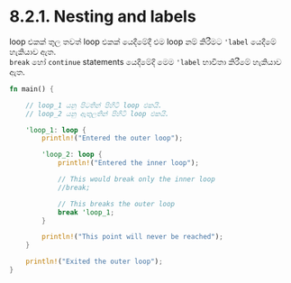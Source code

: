 # 8.2.1. Nesting and labels

loop එකක් තුල තවත් loop එකක් යෙදීමේදී එම loop නම් කිරීමට `'label` යෙදීමේ හැකියාව ඇත.\
`break` හෝ `continue` statements යෙදීමේදි මෙම `'label` භාවිතා කිරීමේ හැකියාව ඇත.
```rust
fn main() {

    // loop_1 යනු පිටතින් පිහිටි loop එකයි.
    // loop_2 යනු ඇතුලතින් පිහිටි loop එකයි.

    'loop_1: loop {
        println!("Entered the outer loop");

        'loop_2: loop {
            println!("Entered the inner loop");

            // This would break only the inner loop
            //break;

            // This breaks the outer loop
            break 'loop_1;
        }

        println!("This point will never be reached");
    }

    println!("Exited the outer loop");
}
```